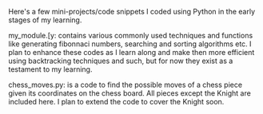 Here's a few mini-projects/code snippets I coded using Python in the early stages of my learning. 

my_module.[y: contains various commonly used techniques and functions like generating fibonnaci numbers, searching and sorting algorithms etc. I plan to enhance these codes as I learn along and make then more efficient using backtracking techniques and such, but for now they exist as a testament to my learning.

chess_moves.py: is a code to find the possible moves of a chess piece given its coordinates on the chess board. All pieces except the Knight are included here. I plan to extend the code to cover the Knight soon.
